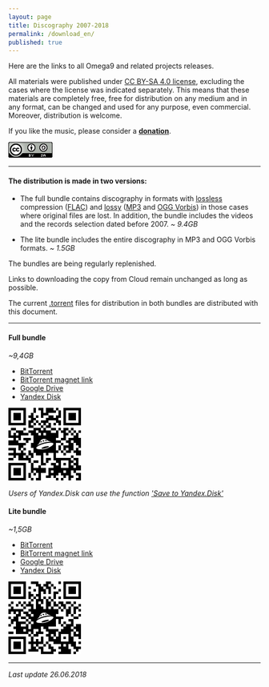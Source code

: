 ```yaml
---
layout: page
title: Discography 2007-2018
permalink: /download_en/
published: true
---
```

Here are the links to all Omega9 and related projects releases.

All materials were published under [CC BY-SA 4.0 license][1], excluding the cases where the license was indicated separately. This means that these materials are completely free, free for distribution on any medium and in any format, can be changed and used for any purpose, even commercial. Moreover, distribution is welcome.

If you like the music, please consider a [**donation**](/donation/).

![](./images/CC_BY-SA_4.0.png "CC BY-SA 4.0")

-----

#### The distribution is made in two versions:

- The full bundle contains discography in formats with [lossless][2] compression ([FLAC][3]) and [lossy][4] ([MP3][5] and [OGG Vorbis][6]) in those cases where original files are lost. In addition, the bundle includes the videos and the records selection dated before 2007.
*~ 9.4GB*

- The lite bundle includes the entire discography in MP3 and OGG Vorbis formats. *~ 1.5GB*

The bundles are being regularly replenished.

Links to downloading the copy from Cloud remain unchanged as long as possible.

The current [.torrent][8] files for distribution in both bundles are distributed with this document.

-----

#### Full bundle
*~9,4GB*

- [BitTorrent][10]
- [BitTorrent magnet link](magnet:?xt=urn:btih:vcanlk6h7e62pdh42jrfd4tsthvstq3k&dn=Omega9%20%28%2707-%2718%29&tr=udp%3A%2F%2Ftracker.internetwarriors.net%3A1337%2Fannounce)
- [Google Drive](https://drive.google.com/drive/folders/1cS_x_gSrIDwTZDLJmYtpc4NbpKPBww2S?usp=sharing)
- [Yandex Disk][9]

![](./images/YaDisk_Full_QR.png)

*Users of Yandex.Disk can use the function ['Save to Yandex.Disk'][15]*

#### Lite bundle
*~1,5GB*

- [BitTorrent][13]
- [BitTorrent magnet link](magnet:?xt=urn:btih:4yaoaqqwzykdv4vmmdfeqqeolhqg4j43&dn=Omega9%20%28%2707-%2718%29%20%5BMP3%5D&tr=udp%3A%2F%2Ftracker.internetwarriors.net%3A1337%2Fannounce)
- [Google Drive](https://drive.google.com/drive/folders/1DdKWr4KJh9o8oXsc_YPjPsbU0SegoxdW?usp=sharing)
- [Yandex Disk][12]

![](./images/YaDisk_Lite_QR.png)

-----
*Last update 26.06.2018*

[1]: https://creativecommons.org/licenses/by-sa/4.0/
[2]: https://en.wikipedia.org/wiki/Lossless_compression
[3]: https://en.wikipedia.org/wiki/FLAC
[4]: https://en.wikipedia.org/wiki/Lossy_compression
[5]: https://en.wikipedia.org/wiki/MP3
[6]: https://en.wikipedia.org/wiki/Vorbis
[8]: https://en.wikipedia.org/wiki/Torrent_file
[9]: https://yadi.sk/d/4sGQknzWKP5ej
[10]: ./torrents/Omega9_-_Discography_(2007-2018)_FULL.torrent
[12]: https://yadi.sk/d/_nuSJCMwriLh6
[13]: ./torrents/Omega9_-_Discography_(2007-2018)_LITE.torrent
[15]: https://yandex.ru/support/disk/uploading.xml#upload-copy
